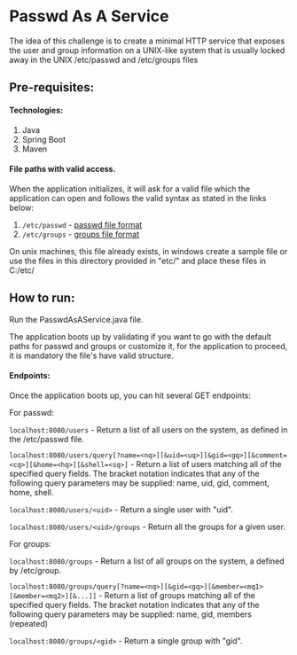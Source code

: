 # Passwd As A Service
The idea of this challenge is to create a minimal HTTP service that exposes the user and group information on a UNIX-like system that is usually locked away in the UNIX /etc/passwd and /etc/groups files

## Pre-requisites: 

#### Technologies:
1) Java
2) Spring Boot
3) Maven

#### File paths with valid access.
When the application initializes, it will ask for a valid file which the application can open and follows the valid syntax as stated in the links below:
1) `/etc/passwd` - [passwd file format](https://www.cyberciti.biz/faq/understanding-etcpasswd-file-format/)
2) `/etc/groups` - [groups file format](https://www.cyberciti.biz/faq/understanding-etcgroup-file/)

On unix machines, this file already exists, in windows create a sample file or use the files in this directory provided in "etc/" and place these files in C:/etc/

## How to run:
Run the PasswdAsAService.java file.

The application boots up by validating if you want to go with the default paths for passwd and groups or customize it, for the application to proceed, it is mandatory the file's have valid structure.

#### Endpoints:
Once the application boots up, you can hit several GET endpoints:

For passwd:

`localhost:8080/users` - Return a list of all users on the system, as defined in the /etc/passwd file.

`localhost:8080/users/query[?name=<nq>][&uid=<uq>][&gid=<gq>][&comment=<cq>][&home=<hq>][&shell=<sq>]` - Return a list of users matching all of the specified query fields. The bracket notation indicates that any of the following query parameters may be supplied: name, uid, gid, comment, home, shell.

`localhost:8080/users/<uid>` - Return a single user with "uid".

`localhost:8080/users/<uid>/groups` - Return all the groups for a given user.

For groups:

`localhost:8080/groups` - Return a list of all groups on the system, a defined by /etc/group.

`localhost:8080/groups/query[?name=<nq>][&gid=<gq>][&member=<mq1>[&member=<mq2>][&...]]` - Return a list of groups matching all of the specified query fields. The bracket notation indicates that any of the following query parameters may be supplied: name, gid, members (repeated)

`localhost:8080/groups/<gid>` - Return a single group with "gid".

